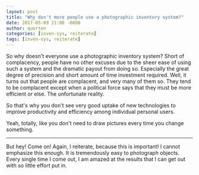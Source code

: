 ```yaml
---
layout: post
title: "Why don't more people use a photographic inventory system?"
date: 2017-05-09 21:00 -0600
author: quorten
categories: [inven-sys, reiterate]
tags: [inven-sys, reiterate]
---
```


So why doesn't everyone use a photographic inventory system?  Short of
complacency, people have no other excuses due to the sheer ease of
using such a system and the dramatic payout from doing so.  Especially
the great degree of precision and short amount of time investment
required.  Well, it turns out that people are complacent, and very
many of them so.  They tend to be complacent except when a political
force says that they must be more efficient or else.  The unfortunate
reality.

So that's why you don't see very good uptake of new technologies to
improve productivity and efficiency among individual personal users.

Yeah, totally, like you don't need to draw pictures every time you
change something.

----------

But hey!  Come on!  Again, I reiterate, because this is important!  I
cannot emphasize this enough.  It is tremendously easy to photograph
objects.  Every single time I come out, I am amazed at the results
that I can get out with so little effort put in.
